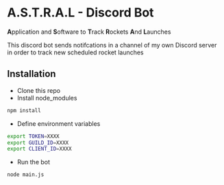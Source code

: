 # A.S.T.R.A.L - Discord Bot
**A**pplication and **S**oftware to **T**rack **R**ockets **A**nd **L**aunches

This discord bot sends notifcations in a channel of my own Discord server in order to track new scheduled rocket launches

## Installation
- Clone this repo
- Install node_modules
```sh
npm install
```
- Define environment variables
```sh
export TOKEN=XXXX
export GUILD_ID=XXXX
export CLIENT_ID=XXXX
```
- Run the bot
```sh
node main.js
```